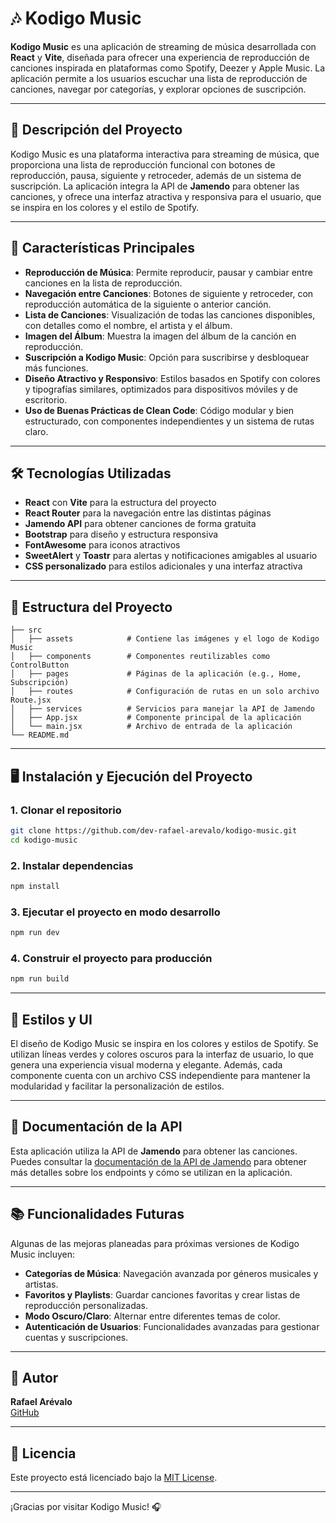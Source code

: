 # 🎶 Kodigo Music

**Kodigo Music** es una aplicación de streaming de música desarrollada con **React** y **Vite**, diseñada para ofrecer una experiencia de reproducción de canciones inspirada en plataformas como Spotify, Deezer y Apple Music. La aplicación permite a los usuarios escuchar una lista de reproducción de canciones, navegar por categorías, y explorar opciones de suscripción.

---

## 📜 Descripción del Proyecto

Kodigo Music es una plataforma interactiva para streaming de música, que proporciona una lista de reproducción funcional con botones de reproducción, pausa, siguiente y retroceder, además de un sistema de suscripción. La aplicación integra la API de **Jamendo** para obtener las canciones, y ofrece una interfaz atractiva y responsiva para el usuario, que se inspira en los colores y el estilo de Spotify.

---

## 🚀 Características Principales

- **Reproducción de Música**: Permite reproducir, pausar y cambiar entre canciones en la lista de reproducción.
- **Navegación entre Canciones**: Botones de siguiente y retroceder, con reproducción automática de la siguiente o anterior canción.
- **Lista de Canciones**: Visualización de todas las canciones disponibles, con detalles como el nombre, el artista y el álbum.
- **Imagen del Álbum**: Muestra la imagen del álbum de la canción en reproducción.
- **Suscripción a Kodigo Music**: Opción para suscribirse y desbloquear más funciones.
- **Diseño Atractivo y Responsivo**: Estilos basados en Spotify con colores y tipografías similares, optimizados para dispositivos móviles y de escritorio.
- **Uso de Buenas Prácticas de Clean Code**: Código modular y bien estructurado, con componentes independientes y un sistema de rutas claro.

---

## 🛠️ Tecnologías Utilizadas

- **React** con **Vite** para la estructura del proyecto
- **React Router** para la navegación entre las distintas páginas
- **Jamendo API** para obtener canciones de forma gratuita
- **Bootstrap** para diseño y estructura responsiva
- **FontAwesome** para iconos atractivos
- **SweetAlert** y **Toastr** para alertas y notificaciones amigables al usuario
- **CSS personalizado** para estilos adicionales y una interfaz atractiva

---

## 📂 Estructura del Proyecto

```plaintext
├── src
│   ├── assets            # Contiene las imágenes y el logo de Kodigo Music
│   ├── components        # Componentes reutilizables como ControlButton
│   ├── pages             # Páginas de la aplicación (e.g., Home, Subscripción)
│   ├── routes            # Configuración de rutas en un solo archivo Route.jsx
│   ├── services          # Servicios para manejar la API de Jamendo
│   ├── App.jsx           # Componente principal de la aplicación
│   └── main.jsx          # Archivo de entrada de la aplicación
└── README.md
```

---

## 🖥️ Instalación y Ejecución del Proyecto

### 1. Clonar el repositorio

```bash
git clone https://github.com/dev-rafael-arevalo/kodigo-music.git
cd kodigo-music
```

### 2. Instalar dependencias

```bash
npm install
```

### 3. Ejecutar el proyecto en modo desarrollo

```bash
npm run dev
```

### 4. Construir el proyecto para producción

```bash
npm run build
```

---

## 🎨 Estilos y UI

El diseño de Kodigo Music se inspira en los colores y estilos de Spotify. Se utilizan líneas verdes y colores oscuros para la interfaz de usuario, lo que genera una experiencia visual moderna y elegante. Además, cada componente cuenta con un archivo CSS independiente para mantener la modularidad y facilitar la personalización de estilos.

---

## 📑 Documentación de la API

Esta aplicación utiliza la API de **Jamendo** para obtener las canciones. Puedes consultar la [documentación de la API de Jamendo](https://developer.jamendo.com/v3.0) para obtener más detalles sobre los endpoints y cómo se utilizan en la aplicación.

---

## 📚 Funcionalidades Futuras

Algunas de las mejoras planeadas para próximas versiones de Kodigo Music incluyen:

- **Categorías de Música**: Navegación avanzada por géneros musicales y artistas.
- **Favoritos y Playlists**: Guardar canciones favoritas y crear listas de reproducción personalizadas.
- **Modo Oscuro/Claro**: Alternar entre diferentes temas de color.
- **Autenticación de Usuarios**: Funcionalidades avanzadas para gestionar cuentas y suscripciones.

---

## 👤 Autor

**Rafael Arévalo**  
[GitHub](https://github.com/dev-rafael-arevalo)

---

## 📄 Licencia

Este proyecto está licenciado bajo la [MIT License](LICENSE).

---

¡Gracias por visitar Kodigo Music! 🎧
